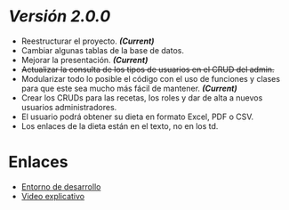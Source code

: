 # *Versión 2.0.0*
* Reestructurar el proyecto. ***(Current)***
* Cambiar algunas tablas de la base de datos.
* Mejorar la presentación. ***(Current)***
* ~~Actualizar la consulta de los tipos de usuarios en el CRUD del admin.~~
* Modularizar todo lo posible el código con el uso de funciones y clases para que este sea mucho más fácil de mantener. ***(Current)***
* Crear los CRUDs para las recetas, los roles y dar de alta a nuevos usuarios administradores.
* El usuario podrá obtener su dieta en formato Excel, PDF o CSV.
* Los enlaces de la dieta están en el texto, no en los td.

# Enlaces
* [Entorno de desarrollo](https://github.com/AlvaroCamposVega/autodieta-semanal/tree/desarrollo)
* [Video explicativo](https://youtu.be/Gz-TzRqFhbY)
